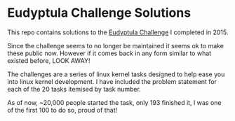 # Eudyptula Challenge Solutions

This repo contains solutions to the [Eudyptula Challenge][challenge] I completed in
2015.

Since the challenge seems to no longer be maintained it seems ok to make these
public now. However if it comes back in any form similar to what existed before,
LOOK AWAY!

The challenges are a series of linux kernel tasks designed to help ease you into
linux kernel development. I have included the problem statement for each of the
20 tasks itemised by task number.

As of now, ~20,000 people started the task, only 193 finished it, I was one of
the first 100 to do so, proud of that!

[challenge]:http://eudyptula-challenge.org
